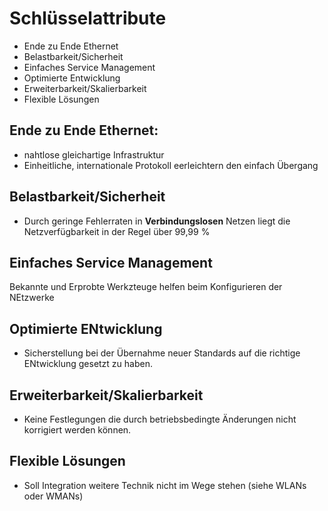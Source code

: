 # Schlüsselattribute
- Ende zu Ende Ethernet
- Belastbarkeit/Sicherheit
- Einfaches Service Management
- Optimierte Entwicklung
- Erweiterbarkeit/Skalierbarkeit
- Flexible Lösungen

## Ende zu Ende Ethernet:
- nahtlose gleichartige Infrastruktur
- Einheitliche, internationale Protokoll eerleichtern den einfach Übergang

## Belastbarkeit/Sicherheit
- Durch geringe Fehlerraten in **Verbindungslosen** Netzen liegt die
    Netzverfügbarkeit  in der Regel über 99,99 %

## Einfaches Service Management

Bekannte und Erprobte Werkzteuge helfen beim Konfigurieren der NEtzwerke

## Optimierte ENtwicklung

 - Sicherstellung bei der Übernahme neuer Standards auf die richtige ENtwicklung gesetzt zu haben.


 ## Erweiterbarkeit/Skalierbarkeit

 - Keine Festlegungen die durch betriebsbedingte Änderungen nicht korrigiert werden können.

 ## Flexible Lösungen

 - Soll Integration weitere Technik nicht im Wege stehen (siehe WLANs oder WMANs)
